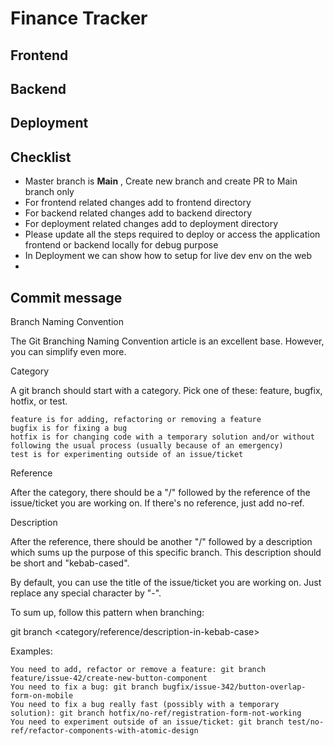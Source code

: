 # Finance Tracker

## Frontend 

## Backend

## Deployment


## Checklist 
 - Master branch is <b>Main</b> , Create new branch and create PR to Main branch only
 - For frontend related changes add to frontend directory
 - For backend related changes add to backend directory
 - For deployment related changes add to deployment directory
 - Please update all the steps required to deploy or access the application frontend or backend locally for debug purpose
 - In Deployment we can show how to setup for live dev env on the web
 - 

 ## Commit message
 Branch Naming Convention

The Git Branching Naming Convention article is an excellent base.
However, you can simplify even more.

Category

A git branch should start with a category. Pick one of these: feature, bugfix, hotfix, or test.

    feature is for adding, refactoring or removing a feature
    bugfix is for fixing a bug
    hotfix is for changing code with a temporary solution and/or without following the usual process (usually because of an emergency)
    test is for experimenting outside of an issue/ticket

Reference

After the category, there should be a "/" followed by the reference of the issue/ticket you are working on. If there's no reference, just add no-ref.

Description

After the reference, there should be another "/" followed by a description which sums up the purpose of this specific branch. This description should be short and "kebab-cased".

By default, you can use the title of the issue/ticket you are working on. Just replace any special character by "-".

To sum up, follow this pattern when branching:

git branch <category/reference/description-in-kebab-case>

Examples:

    You need to add, refactor or remove a feature: git branch feature/issue-42/create-new-button-component
    You need to fix a bug: git branch bugfix/issue-342/button-overlap-form-on-mobile
    You need to fix a bug really fast (possibly with a temporary solution): git branch hotfix/no-ref/registration-form-not-working
    You need to experiment outside of an issue/ticket: git branch test/no-ref/refactor-components-with-atomic-design
